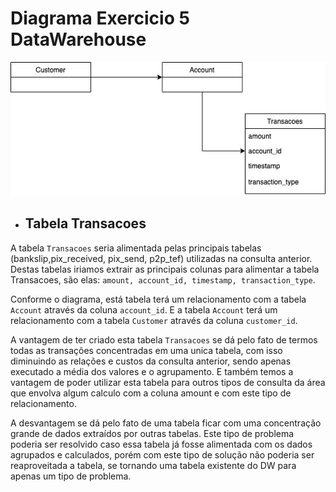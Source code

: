 # Diagrama Exercicio 5 DataWarehouse
![Diagrama DW](./exercicio5_diagram.jpg)

* ## Tabela Transacoes
A tabela ```Transacoes``` seria alimentada pelas principais tabelas (bankslip,pix_received, pix_send, p2p_tef) utilizadas na consulta anterior. Destas tabelas iriamos extrair as principais colunas para alimentar a tabela Transacoes, são elas: ```amount, account_id, timestamp, transaction_type```.

Conforme o diagrama, está tabela terá um relacionamento com a tabela ```Account``` através da coluna ```account_id```. E a tabela ```Account``` terá um relacionamento com a tabela ```Customer``` através da coluna ```customer_id```.

A vantagem de ter criado esta tabela ```Transacoes``` se dá pelo fato de termos todas as transações concentradas em uma unica tabela, com isso diminuindo as relações e custos da consulta anterior, sendo apenas executado a média dos valores e o agrupamento. E também temos a vantagem de poder utilizar esta tabela para outros tipos de consulta da área que envolva algum calculo com a coluna amount e com este tipo de relacionamento.

A desvantagem se dá pelo fato de uma tabela ficar com uma concentração grande de dados extraídos por outras tabelas. Este tipo de problema poderia ser resolvido caso essa tabela já fosse alimentada com os dados agrupados e calculados, porém com este tipo de solução não poderia ser reaproveitada a tabela, se tornando uma tabela existente do DW para apenas um tipo de problema.